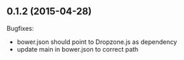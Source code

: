 ## 0.1.2 (2015-04-28)

Bugfixes:
  - bower.json should point to Dropzone.js as dependency
  - update main in bower.json to correct path
